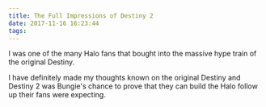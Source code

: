 ```yaml
---
title: The Full Impressions of Destiny 2
date: 2017-11-16 16:23:44
tags:
---
```


I was one of the many Halo fans that bought into the massive hype train of the original Destiny.

I have definitely made my thoughts known on the original Destiny and Destiny 2 was Bungie's chance to prove that they can build the Halo follow up their fans were expecting. 
